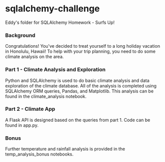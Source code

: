 # sqlalchemy-challenge
Eddy's folder for SQLAlchemy Homework - Surfs Up!

### Background
Congratulations! You've decided to treat yourself to a long holiday vacation in Honolulu, Hawaii! To help with your trip planning, you need to do some climate analysis on the area. 

### Part 1 - Climate Analysis and Exploration
Python and SQLAlchemy is used to do basic climate analysis and data exploration of the climate database. All of the analysis is completed using SQLAlchemy ORM queries, Pandas, and Matplotlib. This analysis can be found in the climate_analysis notebook.

### Part 2 - Climate App
A Flask API is designed based on the queries from part 1. Code can be found in app.py.

### Bonus
Further temperature and rainfall analysis is provided in the temp_analysis_bonus notebooks.
